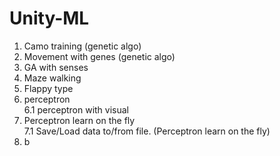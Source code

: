 # Unity-ML

1. Camo training (genetic algo)
2. Movement with genes (genetic algo)
3. GA with senses
4. Maze walking
5. Flappy type
6. perceptron <br>
6.1 perceptron with visual
7. Perceptron learn on the fly <br>
7.1 Save/Load data to/from file. (Perceptron learn on the fly)
8. b
